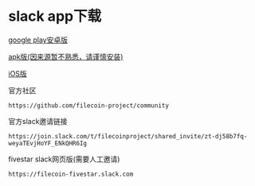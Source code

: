 # slack app下载

[google play安卓版](https://slack.com/intl/en-cn/downloads/android)

[apk版(因来源暂不熟悉，请谨慎安装)](https://www.appsapk.com/downloadpage/?link=aHR0cHM6Ly93d3cuYXBwc2Fway5jb20vZG93bmxvYWRpbmcvbGF0ZXN0L2NvbS5TbGFjay0yLjU4LjAuYXBr&t=U2xhY2s=)

[iOS版](https://slack.com/intl/en-cn/downloads/ios)

官方社区
```
https://github.com/filecoin-project/community
```

官方slack邀请链接
```
https://join.slack.com/t/filecoinproject/shared_invite/zt-dj58b7fq-weyaTEvjHoYF_ENkQHR6Ig
```

fivestar slack网页版(需要人工邀请)
```
https://filecoin-fivestar.slack.com
```

